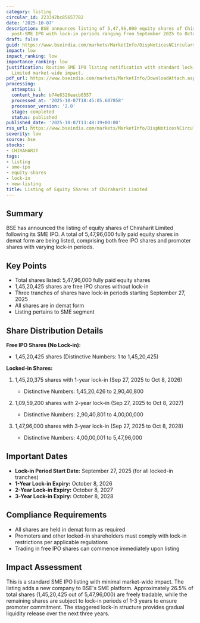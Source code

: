 ```yaml
---
category: listing
circular_id: 223342bc85657782
date: '2025-10-07'
description: BSE announces listing of 5,47,96,000 equity shares of Chiraharit Limited
  post-SME IPO with lock-in periods ranging from September 2025 to October 2028.
draft: false
guid: https://www.bseindia.com/markets/MarketInfo/DispNoticesNCirculars.aspx?Noticeid={E8081DD0-7462-4FEF-9A7F-FD7033F8E620}&noticeno=20251007-48&dt=10/07/2025&icount=48&totcount=79&flag=0
impact: low
impact_ranking: low
importance_ranking: low
justification: Routine SME IPO listing notification with standard lock-in provisions.
  Limited market-wide impact.
pdf_url: https://www.bseindia.com/markets/MarketInfo/DownloadAttach.aspx?id=20251007-48&attachedId=49c5174f-770c-4c52-9d0d-99af683f9bdd
processing:
  attempts: 1
  content_hash: b74e6326eacb0557
  processed_at: '2025-10-07T18:45:05.607858'
  processor_version: '2.0'
  stage: completed
  status: published
published_date: '2025-10-07T13:48:19+00:00'
rss_url: https://www.bseindia.com/markets/MarketInfo/DispNoticesNCirculars.aspx?Noticeid={E8081DD0-7462-4FEF-9A7F-FD7033F8E620}&noticeno=20251007-48&dt=10/07/2025&icount=48&totcount=79&flag=0
severity: low
source: bse
stocks:
- CHIRAHARIT
tags:
- listing
- sme-ipo
- equity-shares
- lock-in
- new-listing
title: Listing of Equity Shares of Chiraharit Limited
---
```


## Summary

BSE has announced the listing of equity shares of Chiraharit Limited following its SME IPO. A total of 5,47,96,000 fully paid equity shares in demat form are being listed, comprising both free IPO shares and promoter shares with varying lock-in periods.

## Key Points

- Total shares listed: 5,47,96,000 fully paid equity shares
- 1,45,20,425 shares are free IPO shares without lock-in
- Three tranches of shares have lock-in periods starting September 27, 2025
- All shares are in demat form
- Listing pertains to SME segment

## Share Distribution Details

**Free IPO Shares (No Lock-in):**
- 1,45,20,425 shares (Distinctive Numbers: 1 to 1,45,20,425)

**Locked-in Shares:**

1. 1,45,20,375 shares with 1-year lock-in (Sep 27, 2025 to Oct 8, 2026)
   - Distinctive Numbers: 1,45,20,426 to 2,90,40,800

2. 1,09,59,200 shares with 2-year lock-in (Sep 27, 2025 to Oct 8, 2027)
   - Distinctive Numbers: 2,90,40,801 to 4,00,00,000

3. 1,47,96,000 shares with 3-year lock-in (Sep 27, 2025 to Oct 8, 2028)
   - Distinctive Numbers: 4,00,00,001 to 5,47,96,000

## Important Dates

- **Lock-in Period Start Date:** September 27, 2025 (for all locked-in tranches)
- **1-Year Lock-in Expiry:** October 8, 2026
- **2-Year Lock-in Expiry:** October 8, 2027
- **3-Year Lock-in Expiry:** October 8, 2028

## Compliance Requirements

- All shares are held in demat form as required
- Promoters and other locked-in shareholders must comply with lock-in restrictions per applicable regulations
- Trading in free IPO shares can commence immediately upon listing

## Impact Assessment

This is a standard SME IPO listing with minimal market-wide impact. The listing adds a new company to BSE's SME platform. Approximately 26.5% of total shares (1,45,20,425 out of 5,47,96,000) are freely tradable, while the remaining shares are subject to lock-in periods of 1-3 years to ensure promoter commitment. The staggered lock-in structure provides gradual liquidity release over the next three years.